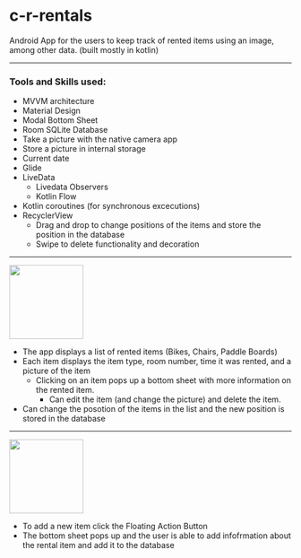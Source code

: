 # c-r-rentals

Android App for the users to keep track of rented items using an image, among other data. (built mostly in kotlin)

---

### Tools and Skills used:

- MVVM architecture
- Material Design
- Modal Bottom Sheet
- Room SQLite Database
- Take a picture with the native camera app
- Store a picture in internal storage
- Current date
- Glide
- LiveData
  - Livedata Observers
  - Kotlin Flow
- Kotlin coroutines (for synchronous excecutions)
- RecyclerView
  - Drag and drop to change positions of the items and store the position in the database
  - Swipe to delete functionality and decoration

---

<img width=132 src="https://user-images.githubusercontent.com/79296181/183285528-196ec090-ff85-4a1c-886b-e43677df55f8.gif" />

- The app displays a list of rented items (Bikes, Chairs, Paddle Boards)
- Each item displays the item type, room number, time it was rented, and a picture of the item
  - Clicking on an item pops up a bottom sheet with more information on the rented item.
    - Can edit the item (and change the picture) and delete the item.
- Can change the posotion of the items in the list and the new position is stored in the database

---

<img width=132 src="https://user-images.githubusercontent.com/79296181/183285510-cbbb301a-f828-4c8b-8020-4ed4b40741f3.gif" />

- To add a new item click the Floating Action Button
- The bottom sheet pops up and the user is able to add infofrmation about the rental item and add it to the database
